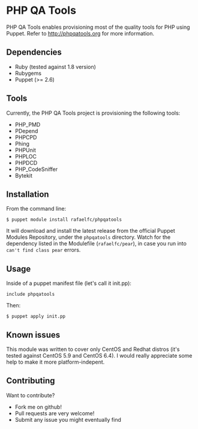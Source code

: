 PHP QA Tools
=============

PHP QA Tools enables provisioning most of the quality tools for PHP using Puppet. Refer to http://phpqatools.org for more information.

Dependencies
------------

- Ruby (tested against 1.8 version)
- Rubygems
- Puppet (>= 2.6)

Tools
-----

Currently, the PHP QA Tools project is provisioning the following tools:

* PHP_PMD
* PDepend
* PHPCPD
* Phing
* PHPUnit
* PHPLOC
* PHPDCD
* PHP_CodeSniffer
* Bytekit

Installation
------------

From the command line:

    $ puppet module install rafaelfc/phpqatools

It will download and install the latest release from the official Puppet Modules Repository, under the `phpqatools` directory.
Watch for the dependency listed in the Modulefile (`rafaelfc/pear`), in case you run into `can't find class pear` errors.


Usage
-----

Inside of a puppet manifest file (let's call it init.pp):

    include phpqatools

Then:

    $ puppet apply init.pp

Known issues
------------

This module was written to cover only CentOS and Redhat distros (it's tested against CentOS 5.9 and CentOS 6.4). I would really appreciate some help to make it more platform-indepent.

Contributing
------------


Want to contribute?

* Fork me on github!
* Pull requests are very welcome!
* Submit any issue you might eventually find
